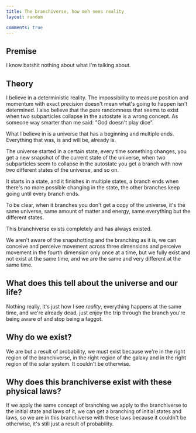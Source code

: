 ```yaml
---
title: The branchiverse, how meh sees reality
layout: random

comments: true
---
```


Premise
-------
I know batshit nothing about what I'm talking about.

Theory
------
I believe in a deterministic reality. The impossibility to measure position and
momentum with exact precision doesn't mean what's going to happen isn't
determined. I also believe that the pure randomness that seems to exist when
two subparticles collapse in the autostate is a wrong concept. As someone way
smarter than me said: "God doesn't play dice".

What I believe in is a universe that has a beginning and multiple ends.
Everything that was, is and will be, already is.

The universe started in a certain state, every time something changes, you get
a new snapshot of the current state of the universe, when two subparticles seem
to collapse in the autostate you get a branch with now two different states of
the universe, and so on.

It starts in a state, and it finishes in multiple states, a branch ends when
there's no more possible changing in the state, the other branches keep going
until every branch ends.

To be clear, when it branches you don't get a copy of the universe, it's the
same universe, same amount of matter and energy, same everything but the
different states.

This branchiverse exists completely and has always existed.

We aren't aware of the snapshotting and the branching as it is, we can conceive
and perceive movement across three dimensions and perceive movement in the
fourth dimension only once at a time, but we fully exist and not exist at the
same time, and we are the same and very different at the same time.

What does this tell about the universe and our life?
----------------------------------------------------
Nothing really, it's just how I see *reality*, everything happens at the same
time, and we're already dead, just enjoy the trip through the branch you're
being aware of and stop being a faggot.

Why do we exist?
----------------
We are but a result of probability, we must exist because we're in the right
region of the branchiverse, in the right region of the galaxy and in the right
region of the solar system. It couldn't be otherwise.

Why does this branchiverse exist with these physical laws?
----------------------------------------------------------
If we apply the same concept of branching we apply to the branchiverse to the
initial state and laws of it, we can get a branching of initial states and
laws, so we are in this branchiverse with these laws because it couldn't be
otherwise, it's still just a result of probability.
